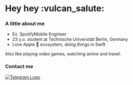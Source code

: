 <h1> Hey hey :vulcan_salute: </h1>

<h3> A little about me </h3>

<ul>
  <li> Ex. SpotifyMobile Engineer </li>
  <li> 23 y.o. student at Technische Universität Berlin, Germany </li>
  <li> Love Apple  ecosystem, doing things in Swift </li>
</ul>

<p>
Also like playing video games, watching anime and travel.  
</p>

<h3> Contact me </h3>
<p> 
  <a href="https://s.mkpwnz.moe/tg-gh" target="_blank">
   <img src="https://img.shields.io/badge/telegram-000000?logo=telegram&style=for-the-badge" alt="Telegram Logo">
  </a> 
</p>

<!-- Ohh, you found me :] -->

